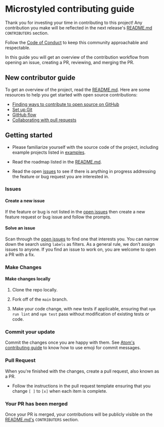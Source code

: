 # Microstyled contributing guide <!-- omit in toc -->

Thank you for investing your time in contributing to this project! Any contribution you make will be reflected in the next release's [README.md](./README.md) `CONTRIBUTERS` section. 

Follow the [Code of Conduct](./CODE_OF_CONDUCT.md) to keep this community approachable and respectable.

In this guide you will get an overview of the contribution workflow from opening an issue, creating a PR, reviewing, and merging the PR.


## New contributor guide

To get an overview of the project, read the [README.md](./README.md). Here are some resources to help you get started with open source contributions:

- [Finding ways to contribute to open source on GitHub](https://docs.github.com/en/get-started/exploring-projects-on-github/finding-ways-to-contribute-to-open-source-on-github)
- [Set up Git](https://docs.github.com/en/get-started/quickstart/set-up-git)
- [GitHub flow](https://docs.github.com/en/get-started/quickstart/github-flow)
- [Collaborating with pull requests](https://docs.github.com/en/github/collaborating-with-pull-requests)


## Getting started

- Please familiarize yourself with the source code of the project, including example projects listed in [examples](./examples).

- Read the roadmap listed in the [README.md](./README.md).

- Read the open [issues](https://github.com/caffed/microstyled/issues?q=is%3Aissue+is%3Aopen+) to see if there is anything in progress addressing the feature or bug request you are interested in.

### Issues

#### Create a new issue

If the feature or bug is not listed in the [open issues](https://github.com/caffed/microstyled/issues?q=is%3Aissue+is%3Aopen+) then create a new feature request or bug issue and follow the prompts.

#### Solve an issue

Scan through the [open issues](https://github.com/caffed/microstyled/issues?q=is%3Aissue+is%3Aopen+) to find one that interests you. You can narrow down the search using `labels` as filters. As a general rule, we don’t assign issues to anyone. If you find an issue to work on, you are welcome to open a PR with a fix.

### Make Changes

#### Make changes locally

1. Clone the repo locally.

2. Fork off of the `main` branch.

3. Make your code change, with new tests if applicable, ensuring that `npm run lint` and `npm test` pass without modification of existing tests or code.

### Commit your update

Commit the changes once you are happy with them. See [Atom's contributing guide](https://github.com/atom/atom/blob/master/CONTRIBUTING.md#git-commit-messages) to know how to use emoji for commit messages.

### Pull Request

When you're finished with the changes, create a pull request, also known as a PR.

- Follow the instructions in the pull request template ensuring that you change `[ ]` to `[x]` when each item is complete.

### Your PR has been merged

Once your PR is merged, your contributions will be publicly visible on the [README.md's](./README.md) `CONTRIBUTERS` section.

